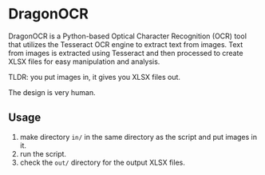 # DragonOCR

DragonOCR is a Python-based Optical Character Recognition (OCR) tool that utilizes the Tesseract OCR engine to extract text from images. 
Text from images is extracted using Tesseract and then processed to create XLSX files for easy manipulation and analysis.

TLDR: you put images in, it gives you XLSX files out.

The design is very human.

## Usage

1. make directory `in/` in the same directory as the script and put images in it.
2. run the script.
3. check the `out/` directory for the output XLSX files.
